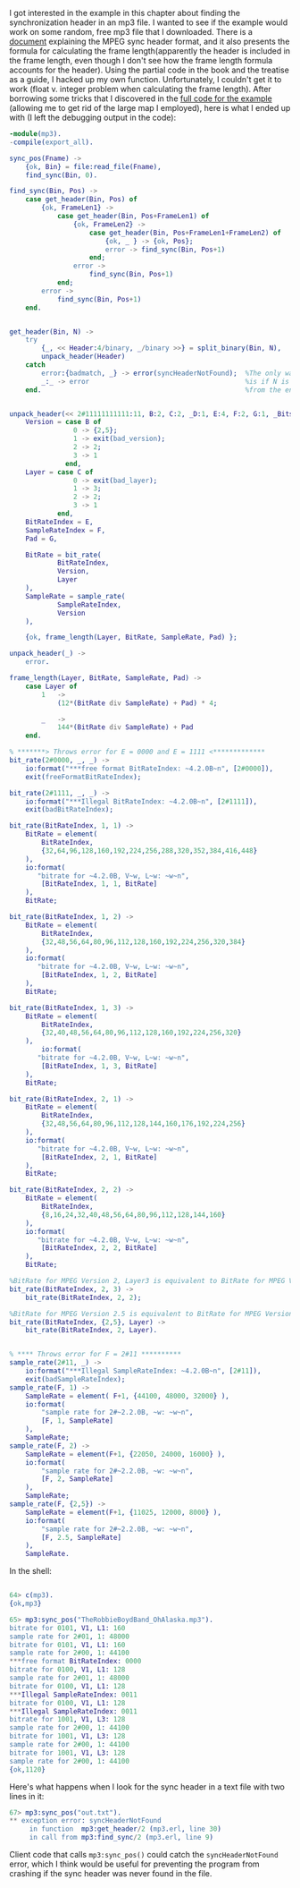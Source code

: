 I got interested in the example in this chapter about finding the synchronization header in an mp3 file.   I wanted to see if the example would work on some random, free mp3 file that I downloaded. There is a [document](http://mpgedit.org/mpgedit/mpeg_format/mpeghdr.htm) explaining the MPEG sync header format, and it also presents the formula for calculating the frame length(apparently the header is included in the frame length, even though I don't see how the frame length formula accounts for the header).  Using the partial code in the book and the treatise as a guide, I hacked up my own function.  Unfortunately, I couldn't get it to work (float v. integer problem when calculating the frame length).  After borrowing some tricks that I discovered in the [full code for the example](https://github.com/everpeace/programming-erlang-code/blob/master/code/mp3_sync.erl) (allowing me to get rid of the large map I employed), here is what I ended up with (I left the debugging output in the code):

```erlang
-module(mp3).
-compile(export_all).

sync_pos(Fname) ->
    {ok, Bin} = file:read_file(Fname),
    find_sync(Bin, 0).

find_sync(Bin, Pos) ->
    case get_header(Bin, Pos) of
        {ok, FrameLen1} ->
            case get_header(Bin, Pos+FrameLen1) of
                {ok, FrameLen2} -> 
                    case get_header(Bin, Pos+FrameLen1+FrameLen2) of
                        {ok, _ } -> {ok, Pos};
                        error -> find_sync(Bin, Pos+1)
                    end;
                error -> 
                    find_sync(Bin, Pos+1)
            end;
        error -> 
            find_sync(Bin, Pos+1)
    end.


get_header(Bin, N) ->
    try
        {_, << Header:4/binary, _/binary >>} = split_binary(Bin, N),
        unpack_header(Header)
    catch
        error:{badmatch, _} -> error(syncHeaderNotFound);  %The only way you get a bad match
        _:_ -> error                                       %is if N is less than four bytes
    end.                                                   %from the end of Bin.                              


unpack_header(<< 2#11111111111:11, B:2, C:2, _D:1, E:4, F:2, G:1, _Bits:9 >>) ->
    Version = case B of 
                0 -> {2,5};
                1 -> exit(bad_version);
                2 -> 2;
                3 -> 1
              end,
    Layer = case C of
                0 -> exit(bad_layer);
                1 -> 3;
                2 -> 2;
                3 -> 1
            end,
    BitRateIndex = E,
    SampleRateIndex = F,
    Pad = G,

    BitRate = bit_rate(
            BitRateIndex,
            Version,
            Layer
    ),
    SampleRate = sample_rate(
            SampleRateIndex,
            Version
    ),

    {ok, frame_length(Layer, BitRate, SampleRate, Pad) };

unpack_header(_) ->
    error.

frame_length(Layer, BitRate, SampleRate, Pad) ->
    case Layer of 
        1   ->
            (12*(BitRate div SampleRate) + Pad) * 4;

        _   ->
            144*(BitRate div SampleRate) + Pad
    end.

% *******> Throws error for E = 0000 and E = 1111 <*************
bit_rate(2#0000, _, _) -> 
    io:format("***free format BitRateIndex: ~4.2.0B~n", [2#0000]),
    exit(freeFormatBitRateIndex);

bit_rate(2#1111, _, _) -> 
    io:format("***Illegal BitRateIndex: ~4.2.0B~n", [2#1111]),
    exit(badBitRateIndex);

bit_rate(BitRateIndex, 1, 1) ->
    BitRate = element(
        BitRateIndex, 
        {32,64,96,128,160,192,224,256,288,320,352,384,416,448}
    ),
    io:format(
       "bitrate for ~4.2.0B, V~w, L~w: ~w~n", 
        [BitRateIndex, 1, 1, BitRate]
    ),
    BitRate;

bit_rate(BitRateIndex, 1, 2) ->
    BitRate = element(
        BitRateIndex,
        {32,48,56,64,80,96,112,128,160,192,224,256,320,384}
    ),
    io:format(
       "bitrate for ~4.2.0B, V~w, L~w: ~w~n", 
        [BitRateIndex, 1, 2, BitRate]
    ),
    BitRate;

bit_rate(BitRateIndex, 1, 3) ->
    BitRate = element(
        BitRateIndex,
        {32,40,48,56,64,80,96,112,128,160,192,224,256,320}
    ),
        io:format(
       "bitrate for ~4.2.0B, V~w, L~w: ~w~n", 
        [BitRateIndex, 1, 3, BitRate]
    ),
    BitRate;

bit_rate(BitRateIndex, 2, 1) ->
    BitRate = element(
        BitRateIndex,
        {32,48,56,64,80,96,112,128,144,160,176,192,224,256}
    ),
    io:format(
       "bitrate for ~4.2.0B, V~w, L~w: ~w~n", 
        [BitRateIndex, 2, 1, BitRate]
    ),
    BitRate;

bit_rate(BitRateIndex, 2, 2) ->
    BitRate = element(
        BitRateIndex,
        {8,16,24,32,40,48,56,64,80,96,112,128,144,160}
    ),
    io:format(
       "bitrate for ~4.2.0B, V~w, L~w: ~w~n", 
        [BitRateIndex, 2, 2, BitRate]
    ),
    BitRate;

%BitRate for MPEG Version 2, Layer3 is equivalent to BitRate for MPEG Version2, Layer2:
bit_rate(BitRateIndex, 2, 3) ->
    bit_rate(BitRateIndex, 2, 2);

%BitRate for MPEG Version 2.5 is equivalent to BitRate for MPEG Version 2: 
bit_rate(BitRateIndex, {2,5}, Layer) ->
    bit_rate(BitRateIndex, 2, Layer).


% **** Throws error for F = 2#11 **********
sample_rate(2#11, _) ->
    io:format("***Illegal SampleRateIndex: ~4.2.0B~n", [2#11]),
    exit(badSampleRateIndex);
sample_rate(F, 1) ->
    SampleRate = element( F+1, {44100, 48000, 32000} ),
    io:format(
        "sample rate for 2#~2.2.0B, ~w: ~w~n",
        [F, 1, SampleRate]
    ),
    SampleRate;
sample_rate(F, 2) ->
    SampleRate = element(F+1, {22050, 24000, 16000} ),
    io:format(
        "sample rate for 2#~2.2.0B, ~w: ~w~n",
        [F, 2, SampleRate]
    ),
    SampleRate;
sample_rate(F, {2,5}) ->
    SampleRate = element(F+1, {11025, 12000, 8000} ),
    io:format(
        "sample rate for 2#~2.2.0B, ~w: ~w~n",
        [F, 2.5, SampleRate]
    ),
    SampleRate.   
```

In the shell:

```erlang

64> c(mp3).                                        
{ok,mp3}

65> mp3:sync_pos("TheRobbieBoydBand_OhAlaska.mp3").
bitrate for 0101, V1, L1: 160
sample rate for 2#01, 1: 48000
bitrate for 0101, V1, L1: 160
sample rate for 2#00, 1: 44100
***free format BitRateIndex: 0000
bitrate for 0100, V1, L1: 128
sample rate for 2#01, 1: 48000
bitrate for 0100, V1, L1: 128
***Illegal SampleRateIndex: 0011
bitrate for 0100, V1, L1: 128
***Illegal SampleRateIndex: 0011
bitrate for 1001, V1, L3: 128
sample rate for 2#00, 1: 44100
bitrate for 1001, V1, L3: 128
sample rate for 2#00, 1: 44100
bitrate for 1001, V1, L3: 128
sample rate for 2#00, 1: 44100
{ok,1120}
```

Here's what happens when I look for the sync header in a text file with two lines in it:

```erlang
67> mp3:sync_pos("out.txt").
** exception error: syncHeaderNotFound
     in function  mp3:get_header/2 (mp3.erl, line 30)
     in call from mp3:find_sync/2 (mp3.erl, line 9)
```
Client code that calls `mp3:sync_pos()` could catch the `syncHeaderNotFound` error, which I think would be useful for preventing the program from crashing if the sync header was never found in the file.
